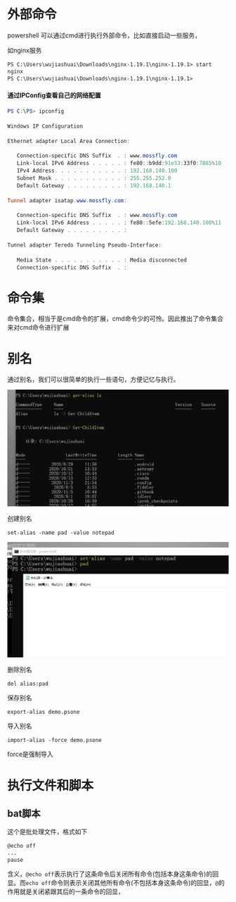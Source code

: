

# 外部命令

powershell 可以通过cmd进行执行外部命令，比如直接启动一些服务，

如nginx服务

```
PS C:\Users\wujiashuai\Downloads\nginx-1.19.1\nginx-1.19.1> start nginx
PS C:\Users\wujiashuai\Downloads\nginx-1.19.1\nginx-1.19.1>
```

#### 通过IPConfig查看自己的网络配置

```powershell
PS C:\PS> ipconfig

Windows IP Configuration

Ethernet adapter Local Area Connection:

   Connection-specific DNS Suffix  . : www.mossfly.com
   Link-local IPv6 Address . . . . . : fe80::b9dd:91e33:33f0:7885%10
   IPv4 Address. . . . . . . . . . . : 192.168.140.100
   Subnet Mask . . . . . . . . . . . : 255.255.252.0
   Default Gateway . . . . . . . . . : 192.168.140.1

Tunnel adapter isatap.www.mossfly.com:

   Connection-specific DNS Suffix  . : www.mossfly.com
   Link-local IPv6 Address . . . . . : fe80::5efe:192.168.140.100%11
   Default Gateway . . . . . . . . . :

Tunnel adapter Teredo Tunneling Pseudo-Interface:

   Media State . . . . . . . . . . . : Media disconnected
   Connection-specific DNS Suffix  . :
```

# 命令集

命令集合，相当于是cmd命令的扩展，cmd命令少的可怜。因此推出了命令集合来对cmd命令进行扩展



# 别名

通过别名，我们可以很简单的执行一些语句，方便记忆与执行。

![image-20210111145404079](img/image-20210111145404079.png)



创建别名

```
set-alias -name pad -value notepad
```

![image-20210111151315968](img/image-20210111151315968.png)

删除别名

```
del alias:pad
```

保存别名

```
export-alias demo.psone
```

导入别名

```
import-alias -force demo.psone
```

force是强制导入

# 执行文件和脚本

## bat脚本

这个是批处理文件，格式如下

```
@echo off
...
pause
```



含义，`@echo off`表示执行了这条命令后关闭所有命令(包括本身这条命令)的回显。而`echo off`命令则表示关闭其他所有命令(不包括本身这条命令)的回显，`@`的作用就是关闭紧跟其后的一条命令的回显，